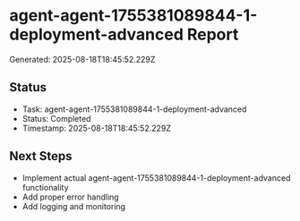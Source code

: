 # agent-agent-1755381089844-1-deployment-advanced Report

Generated: 2025-08-18T18:45:52.229Z

## Status
- Task: agent-agent-1755381089844-1-deployment-advanced
- Status: Completed
- Timestamp: 2025-08-18T18:45:52.229Z

## Next Steps
- Implement actual agent-agent-1755381089844-1-deployment-advanced functionality
- Add proper error handling
- Add logging and monitoring
